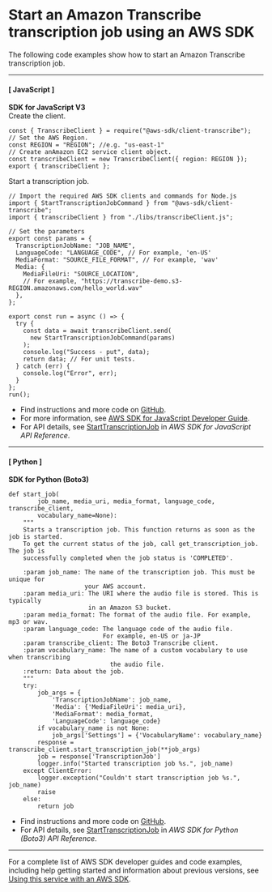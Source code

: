 # Start an Amazon Transcribe transcription job using an AWS SDK<a name="example_transcribe_StartTranscriptionJob_section"></a>

The following code examples show how to start an Amazon Transcribe transcription job\.

------
#### [ JavaScript ]

**SDK for JavaScript V3**  
Create the client\.  

```
const { TranscribeClient } = require("@aws-sdk/client-transcribe");
// Set the AWS Region.
const REGION = "REGION"; //e.g. "us-east-1"
// Create anAmazon EC2 service client object.
const transcribeClient = new TranscribeClient({ region: REGION });
export { transcribeClient };
```
Start a transcription job\.  

```
// Import the required AWS SDK clients and commands for Node.js
import { StartTranscriptionJobCommand } from "@aws-sdk/client-transcribe";
import { transcribeClient } from "./libs/transcribeClient.js";

// Set the parameters
export const params = {
  TranscriptionJobName: "JOB_NAME",
  LanguageCode: "LANGUAGE_CODE", // For example, 'en-US'
  MediaFormat: "SOURCE_FILE_FORMAT", // For example, 'wav'
  Media: {
    MediaFileUri: "SOURCE_LOCATION",
    // For example, "https://transcribe-demo.s3-REGION.amazonaws.com/hello_world.wav"
  },
};

export const run = async () => {
  try {
    const data = await transcribeClient.send(
      new StartTranscriptionJobCommand(params)
    );
    console.log("Success - put", data);
    return data; // For unit tests.
  } catch (err) {
    console.log("Error", err);
  }
};
run();
```
+  Find instructions and more code on [GitHub](https://github.com/awsdocs/aws-doc-sdk-examples/tree/main/javascriptv3/example_code/transcribe#code-examples)\. 
+  For more information, see [AWS SDK for JavaScript Developer Guide](https://docs.aws.amazon.com/sdk-for-javascript/v3/developer-guide/transcribe-examples-section.html#transcribe-start-transcription)\. 
+  For API details, see [StartTranscriptionJob](https://docs.aws.amazon.com/AWSJavaScriptSDK/v3/latest/clients/client-transcribe/classes/starttranscriptionjobcommand.html) in *AWS SDK for JavaScript API Reference*\. 

------
#### [ Python ]

**SDK for Python \(Boto3\)**  
  

```
def start_job(
        job_name, media_uri, media_format, language_code, transcribe_client,
        vocabulary_name=None):
    """
    Starts a transcription job. This function returns as soon as the job is started.
    To get the current status of the job, call get_transcription_job. The job is
    successfully completed when the job status is 'COMPLETED'.

    :param job_name: The name of the transcription job. This must be unique for
                     your AWS account.
    :param media_uri: The URI where the audio file is stored. This is typically
                      in an Amazon S3 bucket.
    :param media_format: The format of the audio file. For example, mp3 or wav.
    :param language_code: The language code of the audio file.
                          For example, en-US or ja-JP
    :param transcribe_client: The Boto3 Transcribe client.
    :param vocabulary_name: The name of a custom vocabulary to use when transcribing
                            the audio file.
    :return: Data about the job.
    """
    try:
        job_args = {
            'TranscriptionJobName': job_name,
            'Media': {'MediaFileUri': media_uri},
            'MediaFormat': media_format,
            'LanguageCode': language_code}
        if vocabulary_name is not None:
            job_args['Settings'] = {'VocabularyName': vocabulary_name}
        response = transcribe_client.start_transcription_job(**job_args)
        job = response['TranscriptionJob']
        logger.info("Started transcription job %s.", job_name)
    except ClientError:
        logger.exception("Couldn't start transcription job %s.", job_name)
        raise
    else:
        return job
```
+  Find instructions and more code on [GitHub](https://github.com/awsdocs/aws-doc-sdk-examples/tree/main/python/example_code/transcribe#code-examples)\. 
+  For API details, see [StartTranscriptionJob](https://docs.aws.amazon.com/goto/boto3/transcribe-2017-10-26/StartTranscriptionJob) in *AWS SDK for Python \(Boto3\) API Reference*\. 

------

For a complete list of AWS SDK developer guides and code examples, including help getting started and information about previous versions, see [Using this service with an AWS SDK](getting-started-sdk.md#sdk-general-information-section)\.